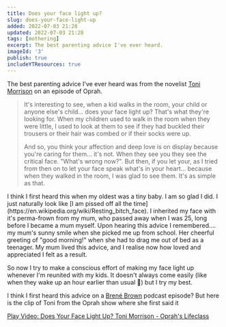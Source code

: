 ```yaml
---
title: Does your face light up?
slug: does-your-face-light-up
added: 2022-07-03 21:28
updated: 2022-07-03 21:28
tags: [mothering]
excerpt: The best parenting advice I've ever heard.
imageId: '3'
publish: true
includeYTResources: true
---
```


The best parenting advice I've ever heard was from the novelist [Toni Morrison](https://en.wikipedia.org/wiki/Toni_Morrison) on an episode of Oprah.
<blockquote>

<p>It's interesting to see, when a kid walks in the room, your child or anyone else's child... does your face light up? That's what they're looking for. When my children used to walk in the room when they were little, I used to look at them to see if they had buckled their trousers or their hair was combed or if their socks were up.</p>

<p>And so, you think your affection and deep love is on display because you're caring for them... it's not. When they see you they see the critical face. "What's wrong now?". But then, if you let your, as I tried from then on to let your face speak what's in your heart... because when they walked in the room, I was glad to see them. It's as simple as that.</p>

</blockquote>
I think I first heard this when my oldest was a tiny baby. I am so glad I did. I just naturally look like [I am pissed off all the time](https://en.wikipedia.org/wiki/Resting_bitch_face). I inherited my face with it's perma-frown from my mum, who passed away when I was 25, long before I became a mum myself. Upon hearing this advice I remembered.... my mum's sunny smile when she picked me up from school. Her cheerful greeting of "good morning!" when she had to drag me out of bed as a teenager. My mum lived this advice, and I realise now how loved and appreciated I felt as a result.

So now I try to make a conscious effort of making my face light up whenever I'm reunited with my kids. It doesn't always come easily (like when they wake up an hour earlier than usual 🫠) but I try my best.

I think I first heard this advice on a [Brené Brown](https://brenebrown.com/) podcast episode? But here is the clip of Toni from the Oprah show where she first said it  

<lite-youtube videoid="_HAFtuJEgKk" style="background-image: url('https://i.ytimg.com/vi/_HAFtuJEgKk/hqdefault.jpg');" title="Does Your Face Light Up? Toni Morrison - Oprah's Lifeclass">
  <a href="https://youtube.com/watch?v=_HAFtuJEgKk" class="lty-playbtn" title="Play Video">
    <span class="lyt-visually-hidden">Play Video: Does Your Face Light Up? Toni Morrison - Oprah's Lifeclass</span>
  </a>
</lite-youtube>